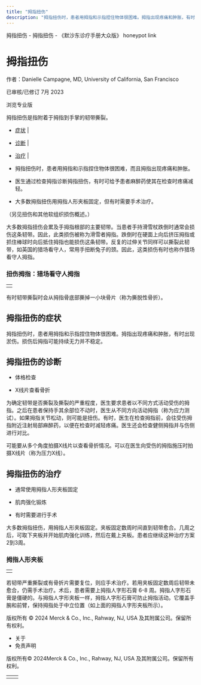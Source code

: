 ```yaml
---
title: "拇指扭伤"
description: "拇指扭伤时，患者用拇指和示指捏住物体很困难。拇指出现疼痛和肿胀，有时出现淤伤。损伤后拇指可能持续无力并不稳定。"
---
```


﻿拇指扭伤 \- 拇指扭伤 \- 《默沙东诊疗手册大众版》 honeypot link

# 拇指扭伤

作者：Danielle Campagne, MD, University of California, San Francisco

已审核/已修订 7月 2023

浏览专业版

拇指扭伤是指附着于拇指到手掌的韧带撕裂。

- [症状](#症状_v13968012_zh) \|
- [诊断](#诊断_v13968015_zh) \|
- [治疗](#治疗_v13968024_zh) \|

- 拇指扭伤时，患者用拇指和示指捏住物体很困难，而且拇指出现疼痛和肿胀。

- 医生通过检查拇指诊断拇指扭伤，有时可给予患者麻醉药使其在检查时疼痛减轻。

- 大多数拇指扭伤用拇指人形夹板固定，但有时需要手术治疗。


（另见扭伤和其他软组织损伤概述。）

大多数拇指扭伤会累及手拇指根部的主要韧带。当患者手持滑雪杖跌倒时通常会损伤这条韧带。因此，此类损伤被称为滑雪者拇指。跌倒时在硬面上向后挤压拇指或抓住棒球时向后抵住拇指也能损伤这条韧带。反复的过伸关节同样可以撕裂此韧带，如英国的猎场看守人，常用手扭断兔子的颈。因此，这类损伤有时也称作猎场看守人拇指。

### 扭伤拇指：猎场看守人拇指

|     |
| --- |
|  |

有时韧带撕裂时会从拇指骨底部撕掉一小块骨片（称为撕脱性骨折）。

## 拇指扭伤的症状

拇指扭伤时，患者用拇指和示指捏住物体很困难。拇指出现疼痛和肿胀，有时出现淤伤。损伤后拇指可能持续无力并不稳定。

## 拇指扭伤的诊断

- 体格检查

- X线片查看骨折


为确定韧带是否撕裂及撕裂的严重程度，医生要求患者以不同方式活动受伤的拇指。之后在患者保持手其余部位不动时，医生从不同方向活动拇指（称为应力测试）。如果拇指关节松动，则可能是扭伤。有时，医生在检查拇指前，会往受伤拇指附近注射局部麻醉药，以便在检查时减轻疼痛。医生还会检查健侧拇指并与伤侧进行对比。

可能要从多个角度拍摄X线片以查看骨折情况。可以在医生向受伤的拇指施压时拍摄X线片（称为压力X线）。

## 拇指扭伤的治疗

- 通常使用拇指人形夹板固定

- 肌肉强化锻炼

- 有时需要进行手术


大多数拇指扭伤，用拇指人形夹板固定。夹板固定数周时间直到韧带愈合。几周之后，可取下夹板并开始肌肉强化训练，然后在戴上夹板。患者应继续这种治疗方案2到3周。

### 拇指人形夹板

|     |
| --- |
|  |

若韧带严重撕裂或有骨折片需要复位，则应手术治疗。若用夹板固定数周后韧带未愈合，仍需手术治疗。术后，患者需要上拇指人字形石膏 6-8 周。拇指人字形石膏是僵硬的。与拇指人字形夹板一样，拇指人字形石膏可防止拇指活动。它覆盖手腕和前臂，保持拇指处于中立位置（如上面的拇指人字形夹板所示）。



版权所有 © 2024
Merck & Co., Inc., Rahway, NJ, USA 及其附属公司。保留所有权利。

- 关于
- 免责声明

版权所有© 2024Merck & Co., Inc., Rahway, NJ, USA 及其附属公司。保留所有权利。

|     |     |
| --- | --- |
|  |  |